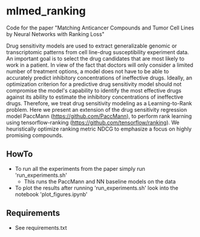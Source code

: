 # mlmed_ranking
Code for the paper "Matching Anticancer Compounds and Tumor Cell Lines by Neural Networks with Ranking Loss"

Drug sensitivity models are used to extract generalizable genomic or transcriptomic
patterns from cell line-drug susceptibility experiment data. An important goal is to select
the drug candidates that are most likely to work in a patient. In view of the fact that
doctors will only consider a limited number of treatment options, a model does not
have to be able to accurately predict inhibitory concentrations of ineffective drugs.
Ideally, an optimization criterion for a predictive drug sensitivity model should not
compromise the model's capability to identify the most effective drugs against its
ability to estimate the inhibitory concentrations of ineffective drugs.
Therefore, we treat drug sensitivity modeling as a Learning-to-Rank problem.
Here we present an extension of the drug sensitivity regression model PaccMann (https://github.com/PaccMann),
to perform rank learning using tensorflow-ranking (https://github.com/tensorflow/ranking).
We heuristically optimize ranking metric NDCG to emphasize a focus on highly promising compounds.

## HowTo
* To run all the experiments from the paper simply run 'run_experiments.sh'
    * This runs the PaccMann and NN baseline models on the data
* To plot the results after running 'run_experiments.sh' look into the notebook 'plot_figures.ipynb'

## Requirements
* See requirements.txt
